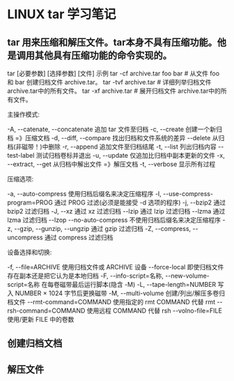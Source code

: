 # LINUX  tar 学习笔记

## tar 用来压缩和解压文件。tar本身不具有压缩功能。他是调用其他具有压缩功能的命令实现的。

  
tar [必要参数] [选择参数] [文件]
示例
  tar -cf archive.tar foo bar  # 从文件 foo 和 bar 创建归档文件
archive.tar。
  tar -tvf archive.tar         # 详细列举归档文件 archive.tar中的所有文件。
  tar -xf archive.tar          # 展开归档文件 archive.tar中的所有文件。

 主操作模式:

  -A, --catenate, --concatenate   追加 tar 文件至归档
  -c, --create               创建一个新归档 =》压缩文档
  -d, --diff, --compare      找出归档和文件系统的差异
      --delete               从归档(非磁带！)中删除
  -r, --append               追加文件至归档结尾
  -t, --list                 列出归档内容
      --test-label           测试归档卷标并退出
  -u, --update               仅追加比归档中副本更新的文件
  -x, --extract, --get       从归档中解出文件 =》解压文档
  -t, --verbose              显示所有过程

压缩选项:

  -a, --auto-compress        使用归档后缀名来决定压缩程序
  -I, --use-compress-program=PROG
                             通过 PROG 过滤(必须是能接受 -d
                             选项的程序)
  -j, --bzip2                通过 bzip2 过滤归档
  -J, --xz                   通过 xz 过滤归档
      --lzip                 通过 lzip 过滤归档
      --lzma                 通过 lzma 过滤归档
      --lzop
      --no-auto-compress     不使用归档后缀名来决定压缩程序
  -z, --gzip, --gunzip, --ungzip   通过 gzip 过滤归档
  -Z, --compress, --uncompress   通过 compress 过滤归档

设备选择和切换:

  -f, --file=ARCHIVE         使用归档文件或 ARCHIVE 设备
      --force-local          即使归档文件存在副本还是把它认为是本地归档
  -F, --info-script=名称,     --new-volume-script=名称
                             在每卷磁带最后运行脚本(隐含 -M)
  -L, --tape-length=NUMBER   写入 NUMBER × 1024 字节后更换磁带
  -M, --multi-volume         创建/列出/解压多卷归档文件
      --rmt-command=COMMAND  使用指定的 rmt COMMAND 代替 rmt
      --rsh-command=COMMAND  使用远程 COMMAND 代替 rsh
      --volno-file=FILE      使用/更新 FILE 中的卷数
  
## 创建归档文档


## 解压文件